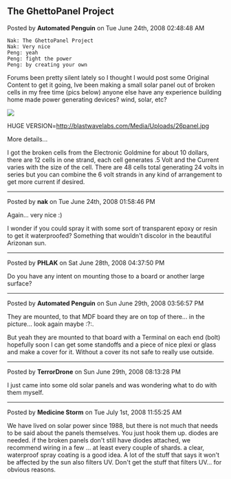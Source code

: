 ## The GhettoPanel Project
Posted by **Automated Penguin** on Tue June 24th, 2008 02:48:48 AM

    Nak: The GhettoPanel Project
    Nak: Very nice
    Peng: yeah
    Peng: fight the power
    Peng: by creating your own

Forums been pretty silent lately so I thought I would post some Original Content
to get it going, Ive been making a small solar panel out of broken cells in my
free time (pics below) anyone else have any experience building home made power
generating devices? wind, solar, etc?

![](http://blastwavelabs.com/Media/Uploads/26panels.jpg)

HUGE VERSION=<http://blastwavelabs.com/Media/Uploads/26panel.jpg>

More details...

I got the broken cells from the Electronic Goldmine for about 10 dollars, there
are 12 cells in one strand, each cell generates .5 Volt and the Current varies
with the size of the cell. There are 48 cells total generating 24 volts in
series but you can combine the 6 volt strands in any kind of arrangement to get
more current if desired.

--------------------------------------------------------------------------------

Posted by **nak** on Tue June 24th, 2008 01:58:46 PM

Again... very nice :)

I wonder if you could spray it with some sort of transparent epoxy or resin to
get it waterproofed?  Something that wouldn't discolor in the beautiful Arizonan
sun.

--------------------------------------------------------------------------------

Posted by **PHLAK** on Sat June 28th, 2008 04:37:50 PM

Do you have any intent on mounting those to a board or another large surface?

--------------------------------------------------------------------------------

Posted by **Automated Penguin** on Sun June 29th, 2008 03:56:57 PM

They are mounted, to that MDF board they are on top of there... in the
picture... look again maybe :?:.

But yeah they are mounted to that board with a Terminal on each end (bolt)
hopefully soon I can get some standoffs and a piece of nice plexi or glass and
make a cover for it. Without a cover its not safe to really use outside.

--------------------------------------------------------------------------------

Posted by **TerrorDrone** on Sun June 29th, 2008 08:13:28 PM

I just came into some old solar panels and was wondering what to do with them
myself.

--------------------------------------------------------------------------------

Posted by **Medicine Storm** on Tue July 1st, 2008 11:55:25 AM

We have lived on solar power since 1988, but there is not much that needs to be
said about the panels themselves. You just hook them up. diodes are needed. if
the broken panels don't still have diodes attached, we recommend wiring in a few
... at least every couple of shards. a clear, waterproof spray coating is a good
idea. A lot of the stuff that says it won't be affected by the sun also filters
UV. Don't get the stuff that filters UV... for obvious reasons.
